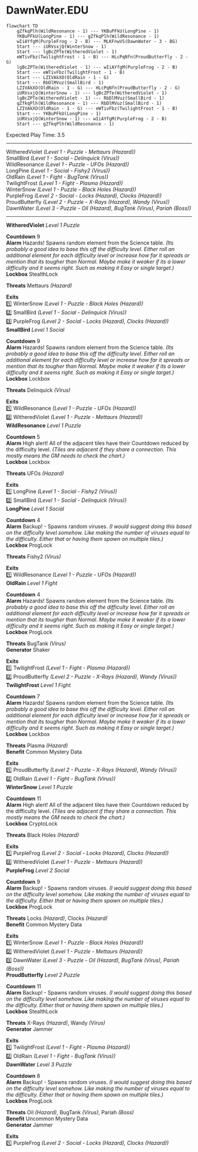 # DawnWater.EDU  
  
```mermaid  
flowchart TD  
	gZfkqPlh(WildResonance - 1) --- YKBuPFkU(LongPine - 1)  
	YKBuPFkU(LongPine - 1) --- gZfkqPlh(WildResonance - 1)  
	wIiAYfgM(PurpleFrog - 2 - B) --- MLKFnwVS(DawnWater - 3 - BG)  
	Start --- iURVsxjQ(WinterSnow - 1)  
	Start --- lgBcZPTe(WitheredViolet - 1)  
	eWTivFbz(TwilightFrost - 1 - B) --- HLcPqNfn(ProudButterfly - 2 - G)  
	lgBcZPTe(WitheredViolet - 1) --- wIiAYfgM(PurpleFrog - 2 - B)  
	Start --- eWTivFbz(TwilightFrost - 1 - B)  
	Start --- LZIVAkXO(OldRain - 1 - G)  
	Start --- RbDlMVuz(SmallBird - 1)  
	LZIVAkXO(OldRain - 1 - G) --- HLcPqNfn(ProudButterfly - 2 - G)  
	iURVsxjQ(WinterSnow - 1) --- lgBcZPTe(WitheredViolet - 1)  
	lgBcZPTe(WitheredViolet - 1) --- RbDlMVuz(SmallBird - 1)  
	gZfkqPlh(WildResonance - 1) --- RbDlMVuz(SmallBird - 1)  
	LZIVAkXO(OldRain - 1 - G) --- eWTivFbz(TwilightFrost - 1 - B)  
	Start --- YKBuPFkU(LongPine - 1)  
	iURVsxjQ(WinterSnow - 1) --- wIiAYfgM(PurpleFrog - 2 - B)  
	Start --- gZfkqPlh(WildResonance - 1)  
```  
  
Expected Play Time: 3.5  
  
---  
  
WitheredViolet *(Level 1 - Puzzle - Mettaurs *(Hazard)*)*  
SmallBird *(Level 1 - Social - Delinquick *(Virus)*)*  
WildResonance *(Level 1 - Puzzle - UFOs *(Hazard)*)*  
LongPine *(Level 1 - Social - Fishy2 *(Virus)*)*  
OldRain *(Level 1 - Fight - BugTank *(Virus)*)*  
TwilightFrost *(Level 1 - Fight - Plasma *(Hazard)*)*  
WinterSnow *(Level 1 - Puzzle - Black Holes *(Hazard)*)*  
PurpleFrog *(Level 2 - Social - Locks *(Hazard)*, Clocks *(Hazard)*)*  
ProudButterfly *(Level 2 - Puzzle - X-Rays *(Hazard)*, Wandy *(Virus)*)*  
DawnWater *(Level 3 - Puzzle - Oil *(Hazard)*, BugTank *(Virus)*, Pariah *(Boss)*)*  
  
---  
  
**WitheredViolet** *Level 1 Puzzle*  
  
**Countdown** 9  
**Alarm** Hazards! Spawns random element from the Science table. *(Its probably a good idea to base this off the difficulty level. Either roll an additional element for each difficulty level or increase how far it spreads or mention that its tougher than Normal. Maybe make it weaker if its a lower difficulty and it seems right. Such as making it Easy or single target.)*  
**Lockbox** StealthLock  
  
**Threats** Mettaurs *(Hazard)*  
  
**Exits**  
:one: WinterSnow *(Level 1 - Puzzle - Black Holes *(Hazard)*)*  
:two: SmallBird *(Level 1 - Social - Delinquick *(Virus)*)*  
:three: PurpleFrog *(Level 2 - Social - Locks *(Hazard)*, Clocks *(Hazard)*)*  
**SmallBird** *Level 1 Social*  
  
**Countdown** 9  
**Alarm** Hazards! Spawns random element from the Science table. *(Its probably a good idea to base this off the difficulty level. Either roll an additional element for each difficulty level or increase how far it spreads or mention that its tougher than Normal. Maybe make it weaker if its a lower difficulty and it seems right. Such as making it Easy or single target.)*  
**Lockbox** Lockbox  
  
**Threats** Delinquick *(Virus)*  
  
**Exits**  
:one: WildResonance *(Level 1 - Puzzle - UFOs *(Hazard)*)*  
:two: WitheredViolet *(Level 1 - Puzzle - Mettaurs *(Hazard)*)*  
**WildResonance** *Level 1 Puzzle*  
  
**Countdown** 5  
**Alarm** High alert! All of the adjacent tiles have their Countdown reduced by the difficulty level. *(Tiles are adjacent if they share a connection. This mostly means the GM needs to check the chart.)*  
**Lockbox** Lockbox  
  
**Threats** UFOs *(Hazard)*  
  
**Exits**  
:one: LongPine *(Level 1 - Social - Fishy2 *(Virus)*)*  
:two: SmallBird *(Level 1 - Social - Delinquick *(Virus)*)*  
**LongPine** *Level 1 Social*  
  
**Countdown** 4  
**Alarm** Backup! - Spawns random viruses. *(I would suggest doing this based on the difficulty level somehow. Like making the number of viruses equal to the difficulty. Either that or having them spawn on multiple tiles.)*  
**Lockbox** ProgLock  
  
**Threats** Fishy2 *(Virus)*  
  
**Exits**  
:one: WildResonance *(Level 1 - Puzzle - UFOs *(Hazard)*)*  
**OldRain** *Level 1 Fight*  
  
**Countdown** 4  
**Alarm** Hazards! Spawns random element from the Science table. *(Its probably a good idea to base this off the difficulty level. Either roll an additional element for each difficulty level or increase how far it spreads or mention that its tougher than Normal. Maybe make it weaker if its a lower difficulty and it seems right. Such as making it Easy or single target.)*  
**Lockbox** ProgLock  
  
**Threats** BugTank *(Virus)*  
**Generator** Shaker  
  
**Exits**  
:one: TwilightFrost *(Level 1 - Fight - Plasma *(Hazard)*)*  
:two: ProudButterfly *(Level 2 - Puzzle - X-Rays *(Hazard)*, Wandy *(Virus)*)*  
**TwilightFrost** *Level 1 Fight*  
  
**Countdown** 7  
**Alarm** Hazards! Spawns random element from the Science table. *(Its probably a good idea to base this off the difficulty level. Either roll an additional element for each difficulty level or increase how far it spreads or mention that its tougher than Normal. Maybe make it weaker if its a lower difficulty and it seems right. Such as making it Easy or single target.)*  
**Lockbox** Lockbox  
  
**Threats** Plasma *(Hazard)*  
**Benefit** Common Mystery Data  
  
**Exits**  
:one: ProudButterfly *(Level 2 - Puzzle - X-Rays *(Hazard)*, Wandy *(Virus)*)*  
:two: OldRain *(Level 1 - Fight - BugTank *(Virus)*)*  
**WinterSnow** *Level 1 Puzzle*  
  
**Countdown** 11  
**Alarm** High alert! All of the adjacent tiles have their Countdown reduced by the difficulty level. *(Tiles are adjacent if they share a connection. This mostly means the GM needs to check the chart.)*  
**Lockbox** CryptoLock  
  
**Threats** Black Holes *(Hazard)*  
  
**Exits**  
:one: PurpleFrog *(Level 2 - Social - Locks *(Hazard)*, Clocks *(Hazard)*)*  
:two: WitheredViolet *(Level 1 - Puzzle - Mettaurs *(Hazard)*)*  
**PurpleFrog** *Level 2 Social*  
  
**Countdown** 9  
**Alarm** Backup! - Spawns random viruses. *(I would suggest doing this based on the difficulty level somehow. Like making the number of viruses equal to the difficulty. Either that or having them spawn on multiple tiles.)*  
**Lockbox** ProgLock  
  
**Threats** Locks *(Hazard)*, Clocks *(Hazard)*  
**Benefit** Common Mystery Data  
  
**Exits**  
:one: WinterSnow *(Level 1 - Puzzle - Black Holes *(Hazard)*)*  
:two: WitheredViolet *(Level 1 - Puzzle - Mettaurs *(Hazard)*)*  
:three: DawnWater *(Level 3 - Puzzle - Oil *(Hazard)*, BugTank *(Virus)*, Pariah *(Boss)*)*  
**ProudButterfly** *Level 2 Puzzle*  
  
**Countdown** 11  
**Alarm** Backup! - Spawns random viruses. *(I would suggest doing this based on the difficulty level somehow. Like making the number of viruses equal to the difficulty. Either that or having them spawn on multiple tiles.)*  
**Lockbox** StealthLock  
  
**Threats** X-Rays *(Hazard)*, Wandy *(Virus)*  
**Generator** Jammer  
  
**Exits**  
:one: TwilightFrost *(Level 1 - Fight - Plasma *(Hazard)*)*  
:two: OldRain *(Level 1 - Fight - BugTank *(Virus)*)*  
**DawnWater** *Level 3 Puzzle*  
  
**Countdown** 8  
**Alarm** Backup! - Spawns random viruses. *(I would suggest doing this based on the difficulty level somehow. Like making the number of viruses equal to the difficulty. Either that or having them spawn on multiple tiles.)*  
**Lockbox** ProgLock  
  
**Threats** Oil *(Hazard)*, BugTank *(Virus)*, Pariah *(Boss)*  
**Benefit** Uncommon Mystery Data  
**Generator** Jammer  
  
**Exits**  
:one: PurpleFrog *(Level 2 - Social - Locks *(Hazard)*, Clocks *(Hazard)*)*
